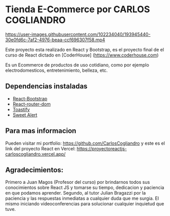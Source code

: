 

# Tienda E-Commerce por CARLOS COGLIANDRO



https://user-images.githubusercontent.com/102234040/193945440-30e0fd6c-7af2-4976-beaa-ccf696307f58.mp4



Este proyecto esta realizado en React y Bootstrap, es el proyecto final de el curso de React dictado en [CoderHouse] 
(https://www.coderhouse.com)

Es un Ecommerce de productos de uso cotidiano, como por ejemplo electrodomesticos, entretenimiento, belleza, etc.

## Dependencias instaladas

- [React-Bootstrap](https://react-bootstrap.github.io/)
- [React-router-dom](https://v5.reactrouter.com/)
- [Toastify](https://fkhadra.github.io/react-toastify/introduction/)
- [Sweet Alert](https://sweetalert.js.org/)

## Para mas informacion

Pueden visitar mi portfolio: https://github.com/CarlosCogliandro
y este es el link del proyecto React en Vercel: https://proyectoreactjs-carloscogliandro.vercel.app/

## Agradecimientos:

Primero a Juan Magos (Profesor del curso) por brindarnos todos sus conocimientos sobre React JS y tomarse su tiempo, dedicacion y paciencia en que podamos aprender.
Segundo, al tutor Julian Bragazzi por la paciencia y las respuestas inmediatas a cualquier duda que me surgia. El mismo iniciando videoconferencias para solucionar cualquier inquietud que tuve.
